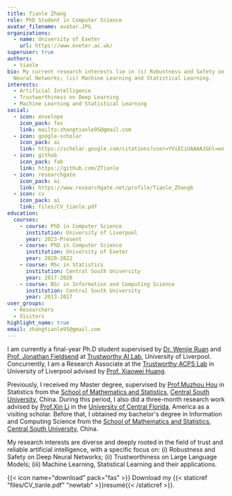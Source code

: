 ```yaml
---
title: Tianle Zhang
role: PhD Student in Computer Science
avatar_filename: avatar.JPG
organizations:
  - name: University of Exeter
    url: https://www.exeter.ac.uk/
superuser: true
authors:
  - tianle
bio: My current research interests lie in (i) Robustness and Safety on Deep
  Neural Networks; (ii) Machine Learning and Statistical Learning.
interests:
  - Artificial Intelligence
  - Trustworthiness on Deep Learning
  - Machine Learning and Statistical Learning
social:
  - icon: envelope
    icon_pack: fas
    link: mailto:zhangtianle95@gmail.com
  - icon: google-scholar
    icon_pack: ai
    link: https://scholar.google.com/citations?user=YViECiUAAAAJ&hl=en
  - icon: github
    icon_pack: fab
    link: https://github.com/ZTianle
  - icon: researchgate
    icon_pack: ai
    link: https://www.researchgate.net/profile/Tianle_Zhang6
  - icon: cv
    icon_pack: ai
    link: files/CV_tianle.pdf
education:
  courses:
    - course: PhD in Computer Science
      institution: University of Liverpool
      year: 2023-Present
    - course: PhD in Computer Science
      institution: University of Exeter
      year: 2020-2022
    - course: MSc in Statistics
      institution: Central South University
      year: 2017-2020
    - course: BSc in Information and Computing Science
      institution: Central South University
      year: 2013-2017
user_groups:
  - Researchers
  - Visitors
highlight_name: true
email: zhangtianle95@gmail.com
---
```


I am currently a final-year Ph.D student supervised by <a href="http://wenjieruan.com/">Dr. Wenjie Ruan</a>  and <a href="http://emps.exeter.ac.uk/computer-science/staff/jefields">Prof. Jonathan Fieldsend</a> at <a href="https://trustai.uk/"> Trustworthy AI Lab</a>, University of Liverpool. Concurrently, I am a Research Associate at the <a href="https://cgi.csc.liv.ac.uk/~acps/home/">Trustworthy ACPS Lab</a> in University of Liverpool advised by <a href="https://cgi.csc.liv.ac.uk/~xiaowei/">Prof. Xiaowei Huang</a>.

Previously, I received my Master degree, supervised by <a href="https://faculty.csu.edu.cn/houmuzhou/en/index.htm">Prof.Muzhou Hou</a> in Statistics from the <a href="https://math.csu.edu.cn/"> School of Mathematics and Statistics</a>, <a href="http://en.csu.edu.cn/">Central South University</a>, China. During this period, I also did a three-month research work advised by <a href="https://sciences.ucf.edu/math/xli/">Prof.Xin Li</a> in the <a href="ucf.edu"> University of Central Florida</a>, America as a visiting scholar. Before that, I obtained my bachelor's degree in Information and Computing Science from the <a href="https://math.csu.edu.cn/"> School of Mathematics and Statistics</a>, <a href="http://en.csu.edu.cn/">Central South University</a>, China.

My research interests are diverse and deeply rooted in the field of trust and reliable artificial intelligence, with a specific focus on: (i) Robustness and Safety on Deep Neural Networks; (ii) Trustworthiness on Large Language Models; (iii) Machine Learning, Statistical Learning and their applications.

{{< icon name="download" pack="fas" >}} Download my {{< staticref "files/CV_tianle.pdf" "newtab" >}}resumé{{< /staticref >}}.
